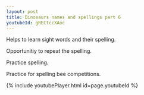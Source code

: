 ```yaml
---
layout: post
title: Dinosaurs names and spellings part 6
youtubeId: gRECtccXAoc
---
```

 
 
Helps to learn sight words and their spelling.

Opportunitiy to repeat the spelling. 

Practice spelling. 
 
Practice for spelling bee competitions. 
 
{% include youtubePlayer.html id=page.youtubeId %}
 
 
